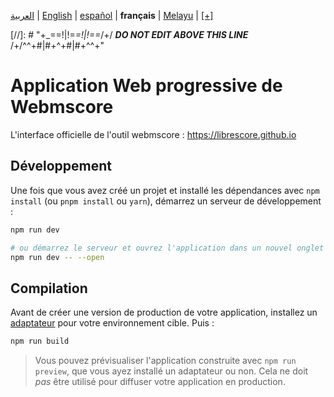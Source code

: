 <div dir="ltr" align="left">

&#8206;[العربية](/docs/ar/اقرأني.md) | &#8206;[English](/docs/en/README.md) | &#8206;[español](/docs/es/LÉAME.md) | &#8206;**français** | &#8206;[Melayu](/docs/ms/BACASAYA.md) | &#8206;[[+]](https://librescore.ddns.net/projects/librescore/docs)

[//]: # "\+\_==!|!=_=!|!==_/+/ ***DO NOT EDIT ABOVE THIS LINE*** /+/^^+#|#+^+#|#+^^\+\"

# Application Web progressive de Webmscore

L'interface officielle de l'outil webmscore : <https://librescore.github.io>

## Développement

Une fois que vous avez créé un projet et installé les dépendances avec `npm install` (ou `pnpm install` ou `yarn`), démarrez un serveur de développement :

```bash
npm run dev

# ou démarrez le serveur et ouvrez l'application dans un nouvel onglet du navigateur
npm run dev -- --open
```

## Compilation

Avant de créer une version de production de votre application, installez un [adaptateur](https://kit.svelte.dev/docs#adapters) pour votre environnement cible. Puis :

```bash
npm run build
```

> Vous pouvez prévisualiser l'application construite avec `npm run preview`, que vous ayez installé un adaptateur ou non. Cela ne doit _pas_ être utilisé pour diffuser votre application en production.

</div>
